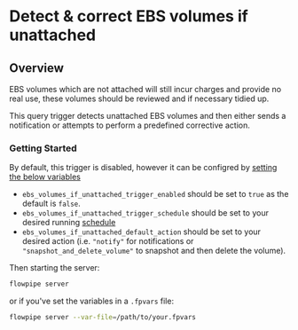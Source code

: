 # Detect & correct EBS volumes if unattached

## Overview

EBS volumes which are not attached will still incur charges and provide no real use, these volumes should be reviewed and if necessary tidied up.

This query trigger detects unattached EBS volumes and then either sends a notification or attempts to perform a predefined corrective action.

### Getting Started

By default, this trigger is disabled, however it can be configred by [setting the below variables](https://flowpipe.io/docs/build/mod-variables#passing-input-variables)
- `ebs_volumes_if_unattached_trigger_enabled` should be set to `true` as the default is `false`.
- `ebs_volumes_if_unattached_trigger_schedule` should be set to your desired running [schedule](https://flowpipe.io/docs/flowpipe-hcl/trigger/schedule#more-examples)
- `ebs_volumes_if_unattached_default_action` should be set to your desired action (i.e. `"notify"` for notifications or `"snapshot_and_delete_volume"` to snapshot and then delete the volume).

Then starting the server:
```sh
flowpipe server
```

or if you've set the variables in a `.fpvars` file:
```sh
flowpipe server --var-file=/path/to/your.fpvars
```